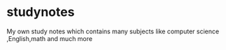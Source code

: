 # studynotes
My own study notes which contains many subjects like computer science ,English,math and much more
